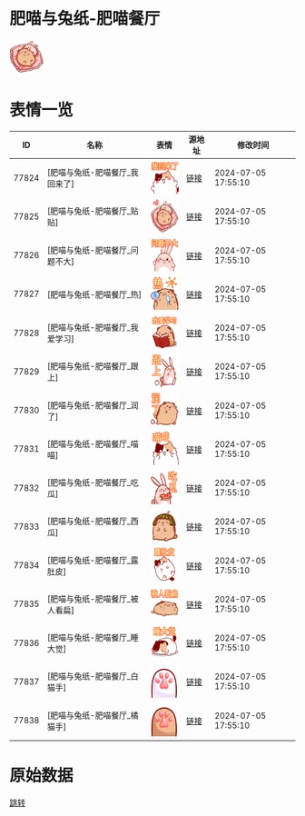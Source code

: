 # 肥喵与兔纸-肥喵餐厅

<img src="./cover.png" height="60" alt="cover" />

# 表情一览

|ID|名称|表情|源地址|修改时间|
|----|----|----|----|----|
|77824|[肥喵与兔纸-肥喵餐厅_我回来了]|<img src="./pic/077824_%5B肥喵与兔纸-肥喵餐厅_我回来了%5D.png" height="60" alt="我回来了"/>|[链接](https://i0.hdslb.com/bfs/garb/1e13d5b36b6578c9902cbd363e16ee00f9fbdf33.png)|2024-07-05 17:55:10|
|77825|[肥喵与兔纸-肥喵餐厅_贴贴]|<img src="./pic/077825_%5B肥喵与兔纸-肥喵餐厅_贴贴%5D.png" height="60" alt="贴贴"/>|[链接](https://i0.hdslb.com/bfs/garb/25fb5352af9a73df4713ce259b1b456f2fed92fd.png)|2024-07-05 17:55:10|
|77826|[肥喵与兔纸-肥喵餐厅_问题不大]|<img src="./pic/077826_%5B肥喵与兔纸-肥喵餐厅_问题不大%5D.png" height="60" alt="问题不大"/>|[链接](https://i0.hdslb.com/bfs/garb/85fe99da4705082577092dbc370e7fdac70b43cf.png)|2024-07-05 17:55:10|
|77827|[肥喵与兔纸-肥喵餐厅_热]|<img src="./pic/077827_%5B肥喵与兔纸-肥喵餐厅_热%5D.png" height="60" alt="热"/>|[链接](https://i0.hdslb.com/bfs/garb/e10e5750bd7943f74844b2f3e8c1543bd38818d6.png)|2024-07-05 17:55:10|
|77828|[肥喵与兔纸-肥喵餐厅_我爱学习]|<img src="./pic/077828_%5B肥喵与兔纸-肥喵餐厅_我爱学习%5D.png" height="60" alt="我爱学习"/>|[链接](https://i0.hdslb.com/bfs/garb/65e7fd9b9b0598a4bc86449525bda351c298d6f2.png)|2024-07-05 17:55:10|
|77829|[肥喵与兔纸-肥喵餐厅_跟上]|<img src="./pic/077829_%5B肥喵与兔纸-肥喵餐厅_跟上%5D.png" height="60" alt="跟上"/>|[链接](https://i0.hdslb.com/bfs/garb/24d36cfb4dd794f7870de1a1f5eeae0b773cc638.png)|2024-07-05 17:55:10|
|77830|[肥喵与兔纸-肥喵餐厅_润了]|<img src="./pic/077830_%5B肥喵与兔纸-肥喵餐厅_润了%5D.png" height="60" alt="润了"/>|[链接](https://i0.hdslb.com/bfs/garb/380dbc9c43a9bcecf1dcfa05643ab2233b78e1ef.png)|2024-07-05 17:55:10|
|77831|[肥喵与兔纸-肥喵餐厅_喵喵]|<img src="./pic/077831_%5B肥喵与兔纸-肥喵餐厅_喵喵%5D.png" height="60" alt="喵喵"/>|[链接](https://i0.hdslb.com/bfs/garb/63f33cc844de9f32ee8501f10e07634555e1a0f3.png)|2024-07-05 17:55:10|
|77832|[肥喵与兔纸-肥喵餐厅_吃瓜]|<img src="./pic/077832_%5B肥喵与兔纸-肥喵餐厅_吃瓜%5D.png" height="60" alt="吃瓜"/>|[链接](https://i0.hdslb.com/bfs/garb/272dfa460a7fe4fb9b625bae92536021f8d48e44.png)|2024-07-05 17:55:10|
|77833|[肥喵与兔纸-肥喵餐厅_西瓜]|<img src="./pic/077833_%5B肥喵与兔纸-肥喵餐厅_西瓜%5D.png" height="60" alt="西瓜"/>|[链接](https://i0.hdslb.com/bfs/garb/0605a36b4645725261cf67292d2112c391d36f39.png)|2024-07-05 17:55:10|
|77834|[肥喵与兔纸-肥喵餐厅_露肚皮]|<img src="./pic/077834_%5B肥喵与兔纸-肥喵餐厅_露肚皮%5D.png" height="60" alt="露肚皮"/>|[链接](https://i0.hdslb.com/bfs/garb/b8627200ad0a6cc36b8c031e083bb444888197af.png)|2024-07-05 17:55:10|
|77835|[肥喵与兔纸-肥喵餐厅_被人看扁]|<img src="./pic/077835_%5B肥喵与兔纸-肥喵餐厅_被人看扁%5D.png" height="60" alt="被人看扁"/>|[链接](https://i0.hdslb.com/bfs/garb/155ac77706897483dce4dd52340113cbfbd2b39d.png)|2024-07-05 17:55:10|
|77836|[肥喵与兔纸-肥喵餐厅_睡大觉]|<img src="./pic/077836_%5B肥喵与兔纸-肥喵餐厅_睡大觉%5D.png" height="60" alt="睡大觉"/>|[链接](https://i0.hdslb.com/bfs/garb/27ec2786f1bc9f5361e296b5177adc387719ecdf.png)|2024-07-05 17:55:10|
|77837|[肥喵与兔纸-肥喵餐厅_白猫手]|<img src="./pic/077837_%5B肥喵与兔纸-肥喵餐厅_白猫手%5D.png" height="60" alt="白猫手"/>|[链接](https://i0.hdslb.com/bfs/garb/2a402ef67eebefac2e9de1876e36768fc8c43805.png)|2024-07-05 17:55:10|
|77838|[肥喵与兔纸-肥喵餐厅_橘猫手]|<img src="./pic/077838_%5B肥喵与兔纸-肥喵餐厅_橘猫手%5D.png" height="60" alt="橘猫手"/>|[链接](https://i0.hdslb.com/bfs/garb/c468aa1d2857d6202af0e539e6ca74f25a702aac.png)|2024-07-05 17:55:10|

# 原始数据

[跳转](./raw.json)

